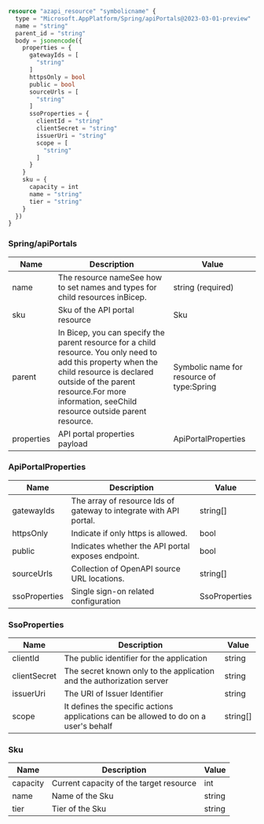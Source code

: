 ```terraform
resource "azapi_resource" "symbolicname" {
  type = "Microsoft.AppPlatform/Spring/apiPortals@2023-03-01-preview"
  name = "string"
  parent_id = "string"
  body = jsonencode({
    properties = {
      gatewayIds = [
        "string"
      ]
      httpsOnly = bool
      public = bool
      sourceUrls = [
        "string"
      ]
      ssoProperties = {
        clientId = "string"
        clientSecret = "string"
        issuerUri = "string"
        scope = [
          "string"
        ]
      }
    }
    sku = {
      capacity = int
      name = "string"
      tier = "string"
    }
  })
}

```

### Spring/apiPortals

| Name | Description | Value |
|-|-|-|
| name | The resource nameSee how to set names and types for child resources inBicep. | string (required) |
| sku | Sku of the API portal resource | Sku |
| parent | In Bicep, you can specify the parent resource for a child resource. You only need to add this property when the child resource is declared outside of the parent resource.For more information, seeChild resource outside parent resource. | Symbolic name for resource of type:Spring |
| properties | API portal properties payload | ApiPortalProperties |


### ApiPortalProperties

| Name | Description | Value |
|-|-|-|
| gatewayIds | The array of resource Ids of gateway to integrate with API portal. | string[] |
| httpsOnly | Indicate if only https is allowed. | bool |
| public | Indicates whether the API portal exposes endpoint. | bool |
| sourceUrls | Collection of OpenAPI source URL locations. | string[] |
| ssoProperties | Single sign-on related configuration | SsoProperties |


### SsoProperties

| Name | Description | Value |
|-|-|-|
| clientId | The public identifier for the application | string |
| clientSecret | The secret known only to the application and the authorization server | string |
| issuerUri | The URI of Issuer Identifier | string |
| scope | It defines the specific actions applications can be allowed to do on a user's behalf | string[] |


### Sku

| Name | Description | Value |
|-|-|-|
| capacity | Current capacity of the target resource | int |
| name | Name of the Sku | string |
| tier | Tier of the Sku | string |


